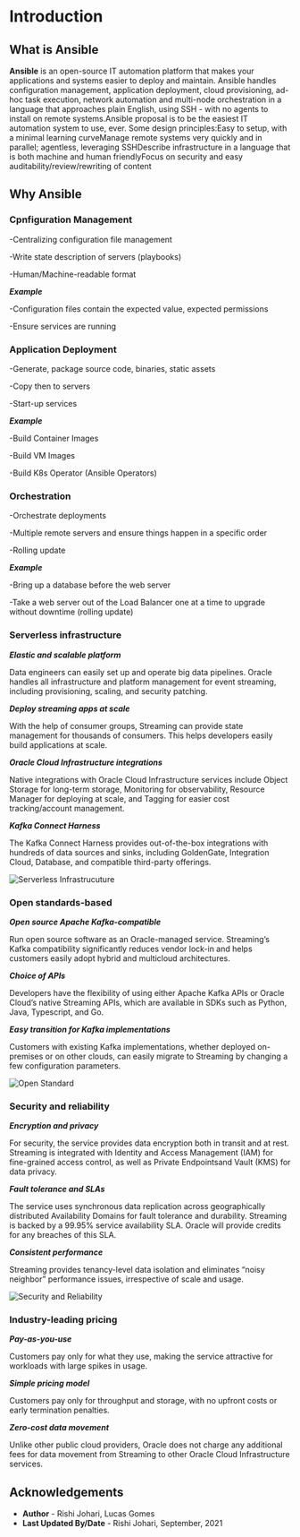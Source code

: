 # Introduction

## What is Ansible

**Ansible** is an open-source IT automation platform that makes your applications and systems easier to deploy and maintain. Ansible handles configuration management, application deployment, cloud provisioning, ad-hoc task execution, network automation and multi-node orchestration in a language that approaches plain English, using SSH - with no agents to install on remote systems.Ansible proposal is to be the easiest IT automation system to use, ever. Some design principles:Easy to setup, with a minimal learning curveManage remote systems very quickly and in parallel; agentless, leveraging SSHDescribe infrastructure in a language that is both machine and human friendlyFocus on security and easy auditability/review/rewriting of content



## Why Ansible

### Cpnfiguration Management

-Centralizing configuration file management

-Write state description of servers (playbooks)

-Human/Machine-readable format

***Example***

-Configuration files contain the expected value, expected permissions

-Ensure services are running

### Application Deployment

-Generate, package source code, binaries, static assets

-Copy then to servers

-Start-up services

***Example***

-Build Container Images

-Build VM Images

-Build K8s Operator (Ansible Operators)


### Orchestration

-Orchestrate deployments

-Multiple remote servers and ensure things happen in a specific order

-Rolling update

***Example***

-Bring up a database before the web server

-Take a web server out of the Load Balancer one at a time to upgrade without downtime (rolling update)


### Serverless infrastructure


***Elastic and scalable platform***

Data engineers can easily set up and operate big data pipelines. Oracle handles all infrastructure and platform management for event streaming, including provisioning, scaling, and security patching.

 ***Deploy streaming apps at scale***

With the help of consumer groups, Streaming can provide state management for thousands of consumers. This helps developers easily build applications at scale.

***Oracle Cloud Infrastructure integrations***

Native integrations with Oracle Cloud Infrastructure services include Object Storage for long-term storage, Monitoring for observability, Resource Manager for deploying at scale, and Tagging for easier cost tracking/account management.

***Kafka Connect Harness***

The Kafka Connect Harness provides out-of-the-box integrations with hundreds of data sources and sinks, including GoldenGate, Integration Cloud, Database, and compatible third-party offerings.

![Serverless Infrastrucuture](./images/OCI-Stream1.png)



### Open standards-based


***Open source Apache Kafka-compatible***

Run open source software as an Oracle-managed service. Streaming’s Kafka compatibility significantly reduces vendor lock-in and helps customers easily adopt hybrid and multicloud architectures.

***Choice of APIs***

Developers have the flexibility of using either Apache Kafka APIs or Oracle Cloud’s native Streaming APIs, which are available in SDKs such as Python, Java, Typescript, and Go.

***Easy transition for Kafka implementations***

Customers with existing Kafka implementations, whether deployed on-premises or on other clouds, can easily migrate to Streaming by changing a few configuration parameters.


![Open Standard](./images/OCI-Stream2.png)




### Security and reliability


***Encryption and privacy***

For security, the service provides data encryption both in transit and at rest. Streaming is integrated with Identity and Access Management (IAM) for fine-grained access control, as well as Private Endpointsand Vault (KMS) for data privacy.

***Fault tolerance and SLAs***

The service uses synchronous data replication across geographically distributed Availability Domains for fault tolerance and durability. Streaming is backed by a 99.95% service availability SLA. Oracle will provide credits for any breaches of this SLA.

***Consistent performance***

Streaming provides tenancy-level data isolation and eliminates “noisy neighbor” performance issues, irrespective of scale and usage.


![Security and Reliability](./images/OCI-Stream3.png)



### Industry-leading pricing


***Pay-as-you-use***

Customers pay only for what they use, making the service attractive for workloads with large spikes in usage.

***Simple pricing model***

Customers pay only for throughput and storage, with no upfront costs or early termination penalties.

***Zero-cost data movement***

Unlike other public cloud providers, Oracle does not charge any additional fees for data movement from Streaming to other Oracle Cloud Infrastructure services.



## Acknowledgements

* **Author** - Rishi Johari, Lucas Gomes
* **Last Updated By/Date** - Rishi Johari, September, 2021
